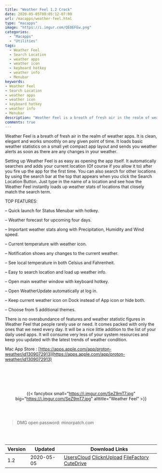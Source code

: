 ```yaml
---
title: "Weather Feel 1.2 Crack"
date: 2020-05-05T00:05:12-07:00
url: /macapps/weather-feel.html
type: "macapps"
image: "https://i.imgur.com/QE0EFEw.png"
categories:
  - "Macapps"
  - "Utilities"
tags:
  - Weather Feel
  - Search Location
  - weather apps
  - weather icon
  - keyboard hotkey
  - weather info
  - Menubar
keywords:
- Weather Feel
- Search Location
- weather apps
- weather icon
- keyboard hotkey
- weather info
- Menubar
description: "Weather Feel is a breath of fresh air in the realm of weather apps. It is clean, elegant and works smoothly on any given point of time"
comments: true
---
```


Weather Feel is a breath of fresh air in the realm of weather apps. It is clean, elegant and works smoothly on any given point of time. It loads basic weather statistics on a small yet compact app layout and sends you weather alerts as soon as there are any changes in your weather.

Setting up Weather Feel is as easy as opening the app itself. It automatically searches and adds your current location (Of course if you allow it to) after you fire up the app for the first time. You can also search for other locations by using the search bar at the top that appears when you click the Search Location Button. Just type in the name of a location and see how the Weather Feel instantly loads up weather stats of locations that closely match the search term.



TOP FEATURES:

– Quick launch for Status Menubar with hotkey.

– Weather forecast for upcoming four days.

– Important weather stats along with Precipitation, Humidity and Wind speed.

– Current temperature with weather icon.

– Notification shows any changes to the current weather.

– See local temperature in both Celsius and Fahrenheit.

– Easy to search location and load up weather info.

– Open main weather window with keyboard hotkey.

– Open WeatherUpdate automatically at log in.

– Keep current weather icon on Dock instead of App icon or hide both.

– Choose from 5 additional themes.



There is no overabundance of features and weather statistic figures in Weather Feel that people rarely use or need. It comes packed with only the ones that we need every day. It will be a nice little addition to the list of your daily used apps. It will consume very less of your system resources and keep you updated with the latest trends of weather condition.

Mac App Store : [https://apps.apple.com/app/proton-weather/id1309072913](https://apps.apple.com/app/proton-weather/id1309072913)

<br/>
<br/>
<script async src="https://pagead2.googlesyndication.com/pagead/js/adsbygoogle.js"></script>
<ins class="adsbygoogle"
     style="display:block; text-align:center;"
     data-ad-layout="in-article"
     data-ad-format="fluid"
     data-ad-client="ca-pub-8746275014476192"
     data-ad-slot="5144997159"></ins>
<script>
     (adsbygoogle = window.adsbygoogle || []).push({});
</script>
<br/>
<br/>


<center>

{{< fancybox small="https://i.imgur.com/SeZ9mT7.jpg" big="https://i.imgur.com/SeZ9mT7.jpg" alttitle="Weather Feel" >}}

</center>

<br/>
<br/>


> DMG open password: minorpatch.com

<br/>

<br/>
<div id="history_version" class="history_version">

| Version | Updated | Download Links |
| ---- | ---- | ---- |
| 1.2 | 2020-05-05 | [UsersCloud](https://ouo.io/ZloSrf)   [ClicknUpload](https://ouo.io/HihSul)   [FileFactory](https://ouo.io/i3quTX)   [CuteDrive](https://ouo.io/TNSrXg) |

</div>
